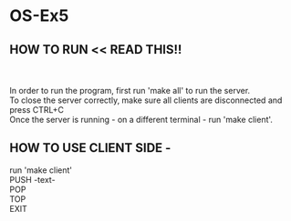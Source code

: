# OS-Ex5
## HOW TO RUN << READ THIS!! 
<br>
<br>
In order to run the program, first run 'make all' to run the server. <br>
To close the server correctly, make sure all clients are disconnected and press CTRL+C <br>
Once the server is running - on a different terminal - run 'make client'. <br>

## HOW TO USE CLIENT SIDE - 
run 'make client' <br>
PUSH -text- <br>
POP <br>
TOP <br>
EXIT <br>